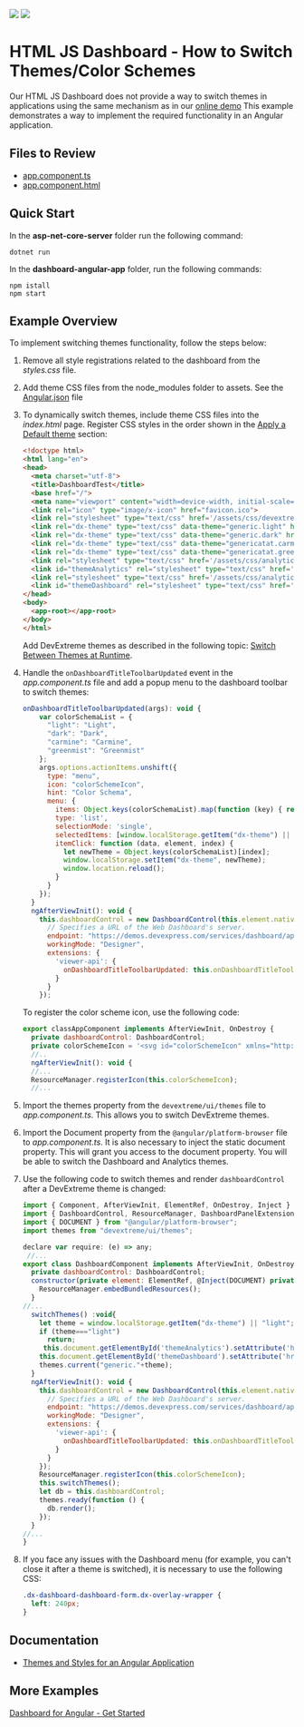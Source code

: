 <!-- default badges list -->
[![](https://img.shields.io/badge/Open_in_DevExpress_Support_Center-FF7200?style=flat-square&logo=DevExpress&logoColor=white)](https://supportcenter.devexpress.com/ticket/details/T828717)
[![](https://img.shields.io/badge/📖_How_to_use_DevExpress_Examples-e9f6fc?style=flat-square)](https://docs.devexpress.com/GeneralInformation/403183)
<!-- default badges end -->

# HTML JS Dashboard - How to Switch Themes/Color Schemes

Our HTML JS Dashboard does not provide a way to switch themes in applications using the same mechanism as in our [online demo](https://demos.devexpress.com/Dashboard/) This example demonstrates a way to implement the required functionality in an Angular application.

## Files to Review

* [app.component.ts](./dashboard-angular-app/src/app/app.component.ts)
* [app.component.html](./dashboard-angular-app/src/app/app.component.html)

## Quick Start

In the **asp-net-core-server** folder run the following command:

```
dotnet run
```

In the **dashboard-angular-app** folder, run the following commands:

```
npm istall
npm start
```
## Example Overview

To implement switching themes functionality, follow the steps below:

1. Remove all style registrations related to the dashboard from the *styles.css* file.
1. Add theme CSS files from the node_modules folder to assets. See the [Angular.json](dashboard-angular-app/angular.json#L25-L40) file
1. To dynamically switch themes, include theme CSS files into the *index.html* page. Register CSS styles in the order shown in the [Apply a Default theme](https://docs.devexpress.com/Dashboard/119299#apply-a-built-in-theme) section:

    ```html
    <!doctype html>
    <html lang="en">
    <head>
      <meta charset="utf-8">
      <title>DashboardTest</title>
      <base href="/">
      <meta name="viewport" content="width=device-width, initial-scale=1">
      <link rel="icon" type="image/x-icon" href="favicon.ico">
      <link rel="stylesheet" type="text/css" href='/assets/css/devextreme/dx.common.css'/>
      <link rel="dx-theme" type="text/css" data-theme="generic.light" href='/assets/css/devextreme/dx.light.css' data-active="true" />
      <link rel="dx-theme" type="text/css" data-theme="generic.dark" href='/assets/css/devextreme/dx.dark.css' data-active="false" />
      <link rel="dx-theme" type="text/css" data-theme="genericatat.carmine" href='/assets/css/devextreme/dx.carmine.css' data-active="false" />
      <link rel="dx-theme" type="text/css" data-theme="genericatat.greenmist" href='/assets/css/devextreme/dx.greenmist.css' data-active="false" />
      <link rel="stylesheet" type="text/css" href='/assets/css/analytics/dx-analytics.common.css' />
      <link id="themeAnalytics" rel="stylesheet" type="text/css" href='/assets/css/analytics/dx-analytics.light.css' />
      <link rel="stylesheet" type="text/css" href='/assets/css/analytics/dx-querybuilder.css' />
      <link id="themeDashboard" rel="stylesheet" type="text/css" href='/assets/css/dashboard/dx-dashboard.light.css' />
    </head>
    <body>
      <app-root></app-root>
    </body>
    </html>
    ```

   Add DevExtreme themes as described in the following topic: [Switch Between Themes at Runtime](https://js.devexpress.com/Angular/Documentation/Guide/Themes_and_Styles/Predefined_Themes/#Switch_Between_Themes_at_Runtime).

4. Handle the `onDashboardTitleToolbarUpdated` event in the *app.component.ts* file and add a popup menu to the dashboard toolbar to switch themes:
 
    ```js  
    onDashboardTitleToolbarUpdated(args): void {  
        var colorSchemaList = {  
          "light": "Light",  
          "dark": "Dark",  
          "carmine": "Carmine",
          "greenmist": "Greenmist"
        };
        args.options.actionItems.unshift({  
          type: "menu",  
          icon: "colorSchemeIcon",  
          hint: "Color Schema",  
          menu: {  
            items: Object.keys(colorSchemaList).map(function (key) { return colorSchemaList[key] }),  
            type: 'list',  
            selectionMode: 'single',  
            selectedItems: [window.localStorage.getItem("dx-theme") || "light"],  
            itemClick: function (data, element, index) {  
              let newTheme = Object.keys(colorSchemaList)[index];  
              window.localStorage.setItem("dx-theme", newTheme);  
              window.location.reload();  
            }  
          }  
        });  
      }  
      ngAfterViewInit(): void {  
        this.dashboardControl = new DashboardControl(this.element.nativeElement.querySelector(".dashboard-container"), {  
          // Specifies a URL of the Web Dashboard's server.  
          endpoint: "https://demos.devexpress.com/services/dashboard/api",  
          workingMode: "Designer",  
          extensions: {  
            'viewer-api': {  
              onDashboardTitleToolbarUpdated: this.onDashboardTitleToolbarUpdated  
            }  
          }  
        });  
    ```

    To register the color scheme icon, use the following code:

    ```js
    export classAppComponent implements AfterViewInit, OnDestroy {  
      private dashboardControl: DashboardControl;  
      private colorSchemeIcon = '<svg id="colorSchemeIcon" xmlns="http://www.w3.org/2000/svg" viewBox="0 0 24 24"><defs><style>.dx_gray{fill:#7b7b7b;}</style></defs><title>Themes copy</title><path class="dx_gray" d="M12,3a9,9,0,0,0,0,18c7,0,1.35-3.13,3-5,1.4-1.59,6,4,6-4A9,9,0,0,0,12,3ZM5,10a2,2,0,1,1,2,2A2,2,0,0,1,5,10Zm3,7a2,2,0,1,1,2-2A2,2,0,0,1,8,17Zm3-8a2,2,0,1,1,2-2A2,2,0,0,1,11,9Zm5,1a2,2,0,1,1,2-2A2,2,0,0,1,16,10Z" /></svg>';  
      //..  
      ngAfterViewInit(): void {  
      //...  
      ResourceManager.registerIcon(this.colorSchemeIcon);  
      //...
    ```  
1. Import the themes property from the `devextreme/ui/themes` file to *app.component.ts*. This allows you to switch DevExtreme themes.
1. Import the Document property from the `@angular/platform-browser` file to *app.component.ts*. It is also necessary to inject the static document property. This will grant you access to the document property. You will be able to switch the Dashboard and Analytics themes.
1. Use the following code to switch themes and render `dashboardControl` after a DevExtreme theme is changed:

    ```js
    import { Component, AfterViewInit, ElementRef, OnDestroy, Inject } from '@angular/core';  
    import { DashboardControl, ResourceManager, DashboardPanelExtension } from 'devexpress-dashboard';  
    import { DOCUMENT } from "@angular/platform-browser";  
    import themes from "devextreme/ui/themes";  
    
    declare var require: (e) => any;  
     //...  
    export class DashboardComponent implements AfterViewInit, OnDestroy {  
      private dashboardControl: DashboardControl;  
      constructor(private element: ElementRef, @Inject(DOCUMENT) private document) {  
        ResourceManager.embedBundledResources();  
      }  
    //...  
      switchThemes() :void{  
        let theme = window.localStorage.getItem("dx-theme") || "light";  
        if (theme==="light")  
          return;  
         this.document.getElementById('themeAnalytics').setAttribute('href','assets/css/analytics/dx-analytics.'+theme+'.css');  
        this.document.getElementById('themeDashboard').setAttribute('href','assets/css/dashboard/dx-dashboard.'+theme+'.css');  
        themes.current("generic."+theme);  
      }  
      ngAfterViewInit(): void {  
        this.dashboardControl = new DashboardControl(this.element.nativeElement.querySelector(".dashboard-container"), {  
          // Specifies a URL of the Web Dashboard's server.  
          endpoint: "https://demos.devexpress.com/services/dashboard/api",  
          workingMode: "Designer",  
          extensions: {  
            'viewer-api': {  
              onDashboardTitleToolbarUpdated: this.onDashboardTitleToolbarUpdated  
            }  
          }  
        });  
        ResourceManager.registerIcon(this.colorSchemeIcon);  
        this.switchThemes();  
        let db = this.dashboardControl;  
        themes.ready(function () {  
          db.render();  
        });  
      }  
    //...  
    } 
    ```

1. If you face any issues with the Dashboard menu (for example, you can't close it after a theme is switched), it is necessary to use the following CSS:

    ```css
    .dx-dashboard-dashboard-form.dx-overlay-wrapper {  
      left: 240px;  
    }   
    ```
## Documentation

* [Themes and Styles for an Angular Application](https://docs.devexpress.com/Dashboard/402098)

## More Examples

[Dashboard for Angular - Get Started](https://github.com/DevExpress-Examples/dashboard-angular-app-get-started)
